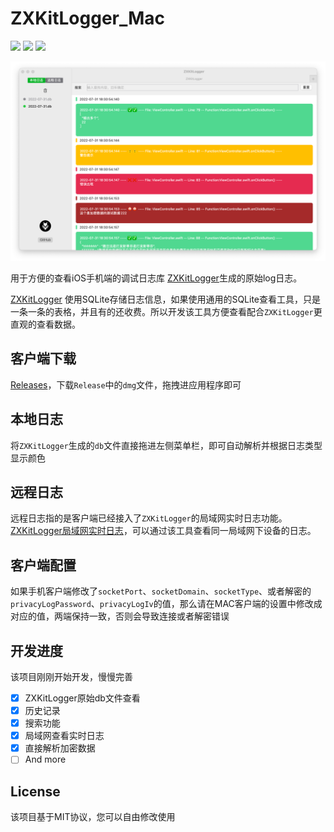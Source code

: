 # ZXKitLogger_Mac

![](https://img.shields.io/badge/platform-MacOS-brightgreen) ![](https://img.shields.io/badge/interface-swiftUI-brightgreen) ![](https://img.shields.io/badge/license-MIT-brightgreen) 

![](./preview/Jietu20220731-212644.png)

用于方便的查看iOS手机端的调试日志库 [ZXKitLogger](https://github.com/DamonHu/ZXKitLogger)生成的原始log日志。

[ZXKitLogger](https://github.com/DamonHu/ZXKitLogger) 使用SQLite存储日志信息，如果使用通用的SQLite查看工具，只是一条一条的表格，并且有的还收费。所以开发该工具方便查看配合`ZXKitLogger`更直观的查看数据。

## 客户端下载

[Releases](https://github.com/DamonHu/ZXKitLogger_Mac/releases)，下载`Release`中的`dmg`文件，拖拽进应用程序即可

## 本地日志

将`ZXKitLogger`生成的`db`文件直接拖进左侧菜单栏，即可自动解析并根据日志类型显示颜色

## 远程日志

远程日志指的是客户端已经接入了`ZXKitLogger`的局域网实时日志功能。[ZXKitLogger局域网实时日志](https://github.com/DamonHu/ZXKitLogger#%E5%85%AD%E5%B1%80%E5%9F%9F%E7%BD%91%E5%AE%9E%E6%97%B6%E6%97%A5%E5%BF%97)，可以通过该工具查看同一局域网下设备的日志。

## 客户端配置

如果手机客户端修改了`socketPort`、`socketDomain`、`socketType`、或者解密的`privacyLogPassword`、`privacyLogIv`的值，那么请在MAC客户端的设置中修改成对应的值，两端保持一致，否则会导致连接或者解密错误

## 开发进度

该项目刚刚开始开发，慢慢完善

- [x] ZXKitLogger原始db文件查看
-  [x] 历史记录
- [x] 搜索功能
- [x] 局域网查看实时日志
-  [x] 直接解析加密数据
- [ ] And more

## License

该项目基于MIT协议，您可以自由修改使用